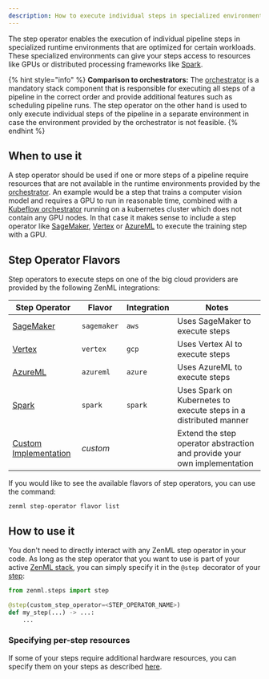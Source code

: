 ```yaml
---
description: How to execute individual steps in specialized environments
---
```


The step operator enables the execution of individual pipeline steps in
specialized runtime environments that are optimized for certain workloads.
These specialized environments can give your steps access to resources like 
GPUs or distributed processing frameworks like [Spark](https://spark.apache.org/).

{% hint style="info" %}
**Comparison to orchestrators:**
The [orchestrator](../orchestrators/orchestrators.md) is a mandatory stack component that is responsible 
for executing all steps of a pipeline in the correct order and provide 
additional features such as scheduling pipeline runs. The step operator 
on the other hand is used to only execute individual steps of the pipeline 
in a separate environment in case the environment provided by the orchestrator
is not feasible.
{% endhint %}

## When to use it

A step operator should be used if one or more steps of a pipeline require resources
that are not available in the runtime environments provided by the [orchestrator](../orchestrators/orchestrators.md).
An example would be a step that trains a computer vision model and requires a GPU to
run in reasonable time, combined with a [Kubeflow orchestrator](../orchestrators/kubeflow.md) running on a kubernetes 
cluster which does not contain any GPU nodes. In that case it makes sense to include a 
step operator like [SageMaker](./amazon-sagemaker.md), [Vertex](./gcloud-vertexai.md) 
or [AzureML](./azureml.md) to execute the training step with a GPU.

## Step Operator Flavors

Step operators to execute steps on one of the big cloud providers are provided
by the following ZenML integrations:

| Step Operator                        | Flavor      | Integration | Notes                                                                    |
|--------------------------------------|-------------|-------------|--------------------------------------------------------------------------|
| [SageMaker](./amazon-sagemaker.md)   | `sagemaker` | `aws`       | Uses SageMaker to execute steps                                          |
| [Vertex](./gcloud-vertexai.md)       | `vertex`    | `gcp`       | Uses Vertex AI to execute steps                                          |
| [AzureML](./azureml.md)              | `azureml`   | `azure`     | Uses AzureML to execute steps                                            |
| [Spark](./spark.md)                  | `spark`     | `spark`     | Uses Spark on Kubernetes to execute steps in a distributed manner        |
| [Custom Implementation](./custom.md) | _custom_    |             | Extend the step operator abstraction and provide your own implementation |

If you would like to see the available flavors of step operators, you can 
use the command:

```shell
zenml step-operator flavor list
```

## How to use it

You don't need to directly interact with any ZenML step operator in your code.
As long as the step operator that you want to use is part of your active 
[ZenML stack](../../developer-guide/stacks-repositories/stack.md),
you can simply specify it in the `@step `decorator of your
[step](../../developer-guide/steps-pipelines/steps-and-pipelines.md#step):

```python
from zenml.steps import step

@step(custom_step_operator=<STEP_OPERATOR_NAME>)
def my_step(...) -> ...:
    ...
```

### Specifying per-step resources

If some of your steps require additional hardware resources,
you can specify them on your steps as described
[here](../../developer-guide/advanced-usage/specify-step-resources.md).
